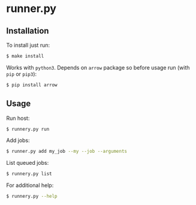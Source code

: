 # runner.py

## Installation

To install just run:

```bash
$ make install
```

Works with `python3`. Depends on `arrow` package so before usage run (with `pip` or `pip3`):

```bash
$ pip install arrow
```

## Usage

Run host:

```bash
$ runnery.py run
```

Add jobs:

```bash
$ runner.py add my_job --my --job --arguments
```

List queued jobs:
```bash
$ runnery.py list
```

For additional help:
```bash
$ runnery.py --help
```
